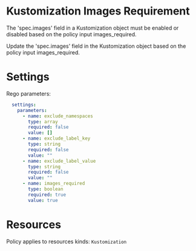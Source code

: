 # Kustomization Images Requirement

The 'spec.images' field in a Kustomization object must be enabled or disabled based on the policy input images_required.

Update the 'spec.images' field in the Kustomization object based on the policy input images_required.

# Settings

Rego parameters:
```yaml
  settings:
    parameters:
      - name: exclude_namespaces
        type: array
        required: false
        value: []
      - name: exclude_label_key
        type: string
        required: false
        value: ""
      - name: exclude_label_value
        type: string
        required: false
        value: ""
      - name: images_required
        type: boolean
        required: true
        value: true
```

# Resources
Policy applies to resources kinds:
`Kustomization`
